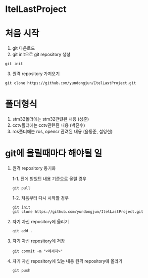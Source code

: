 # ItelLastProject

# 처음 시작

1. git 다운로드
2. git init으로 git repository 생성
```
git init
```
3.  원격 repository 가져오기
```
git clone https://github.com/yundongjun/ItelLastProject.git
```
# 폴더형식

1. stm32폴더에는 stm32관련된 내용 (성준)
2. cctv폴더에는 cctv관련된 내용 (박진수)
3. ros폴더에는 ros, opencr 관려된 내용 (윤동준, 설영현)

# git에 올릴때마다 해야될 일

1. 원격 repository 동기화

   1-1. 전에 받았던 내용 기준으로 올릴 경우
   ```
   git pull
   ```
   1-2. 처음부터 다시 시작할 경우
   ```
   git init
   git clone https://github.com/yundongjun/ItelLastProject.git
   ```
3. 자기 자신 repository에 올리기
   ```
   git add .
   ```
4. 자기 자신 repository에 저장
   ```
   git commit -m "<메세지>"
   ```
5. 자기 자신 repository에 있는 내용 원격 repository에 올리기
   ```
   git push
   ```
